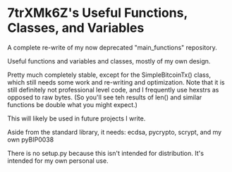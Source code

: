 7trXMk6Z's Useful Functions, Classes, and Variables
==================

A complete re-write of my now deprecated "main_functions" repository.

Useful functions and variables and classes, mostly of my own design.

Pretty much completely stable, except for the SimpleBitcoinTx() class, which still needs some work and re-writing and optimization.  Note that it is still definitely not professional level code, and I frequently use hexstrs as opposed to raw bytes.  (So you'll see teh results of len() and similar functions be double what you might expect.)

This will likely be used in future projects I write.

Aside from the standard library, it needs: ecdsa, pycrypto, scrypt, and my own pyBIP0038

There is no setup.py because this isn't intended for distribution.  It's intended for my own personal use.